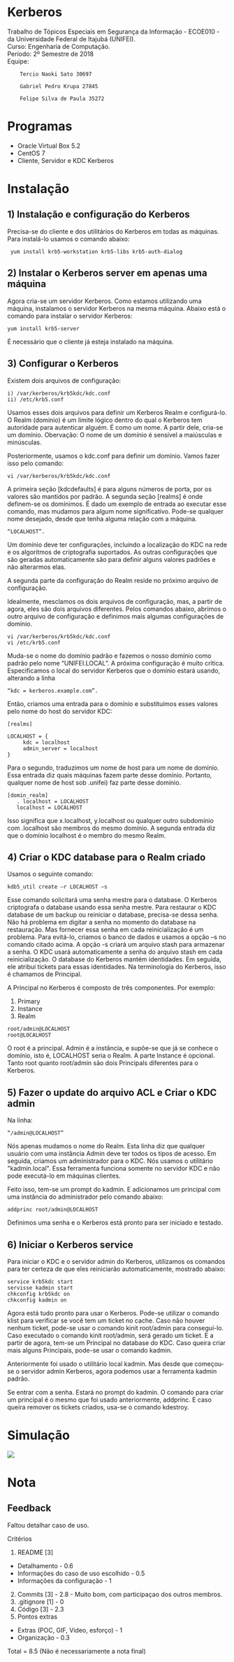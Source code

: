 # Kerberos

Trabalho de Tópicos Especiais em Segurança da Informação - ECOE010 - da Universidade Federal de Itajubá (UNIFEI).  
Curso: Engenharia de Computação.  
Período: 2º Semestre de 2018   
Equipe: 

        Tercio Naoki Sato 30697
       
        Gabriel Pedro Krupa 27845
       
        Felipe Silva de Paula 35272 
         
         
# Programas        
* Oracle Virtual Box 5.2
* CentOS 7
* Cliente, Servidor e KDC Kerberos

# Instalação

## 1) Instalação e configuração do Kerberos

Precisa-se do cliente e dos utilitários do Kerberos em todas as máquinas.
Para instalá-lo usamos o comando abaixo:
```
 yum install krb5-workstation krb5-libs krb5-auth-dialog 
```

## 2) Instalar o Kerberos server em apenas uma máquina

Agora cria-se um servidor Kerberos.
Como estamos utilizando uma máquina, instalamos o servidor Kerberos na mesma máquina.
Abaixo está o comando para instalar o servidor Kerberos:
```
yum install krb5-server
```
É necessário que o cliente já esteja instalado na máquina.


## 3) Configurar o Kerberos

Existem dois arquivos de configuração:
```
i) /var/kerberos/krb5kdc/kdc.conf
ii) /etc/krb5.conf
```
Usamos esses dois arquivos para definir um Kerberos Realm e configurá-lo.
O Realm (domínio) é um limite lógico dentro do qual o Kerberos tem autoridade para autenticar alguém. É como um nome. A partir dele, cria-se um domínio. Obervação: O nome de um domínio é sensível a maiúsculas e minúsculas.

Posteriormente, usamos o kdc.conf para definir um domínio. Vamos fazer isso pelo comando:
```
vi /var/kerberos/krb5kdc/kdc.conf
```
A primeira seção [kdcdefaults] é para alguns números de porta, por os valores são mantidos por padrão.
A segunda seção [realms] é onde definem-se os domínimos. É dado um exemplo de entrada ao executar esse comando, mas mudamos para algum nome significativo. Pode-se qualquer nome desejado, desde que tenha alguma relação com a máquina.
```
“LOCALHOST”.
```
Um domínio deve ter configurações, incluindo a localização do KDC na rede e os algoritmos de criptografia suportados. As outras configurações que são geradas automaticamente são para definir alguns valores padrões e não alterarmos elas.

A segunda parte da configuração do Realm reside no próximo arquivo de configuração.

Idealmente, mesclamos os dois arquivos de configuração, mas, a partir de agora, eles são dois arquivos diferentes.
Pelos comandos abaixo, abrimos o outro arquivo de configuração e definimos mais algumas configurações de domínio.
```
vi /var/kerberos/krb5kdc/kdc.conf
vi /etc/krb5.conf
```
Muda-se o nome do domínio padrão e fazemos o nosso domínio como padrão pelo nome “UNIFEI.LOCAL”.
A próxima configuração é muito crítica. Especificamos o local do servidor Kerberos que o domínio estará usando, alterando a linha 
```
“kdc = kerberos.example.com”.
```
Então, criamos uma entrada para o domínio e substituímos esses valores pelo nome do host do servidor KDC:
```
[realms]

LOCALHOST = {
     kdc = localhost  
     admin_server = localhost  
}
```
Para o segundo, traduzimos um nome de host para um nome de domínio. Essa entrada diz quais máquinas fazem parte desse domínio.
Portanto, qualquer nome de host sob .unifei) faz parte desse domínio.
```
[domin_realm]
   . localhost = LOCALHOST
   localhost = LOCALHOST
   ```
Isso significa que x.localhost, y.localhost ou qualquer outro subdomínio com .localhost são membros do mesmo domínio. 
A segunda entrada diz que o domínio localhost é o membro do mesmo Realm.

## 4) Criar o KDC database para o Realm criado
Usamos o seguinte comando:
```
kdb5_util create –r LOCALHOST –s
```
Esse comando solicitará uma senha mestre para o database.
O Kerberos criptografa o database usando essa senha mestre. Para restaurar o KDC database de um backup ou reiniciar o database, precisa-se dessa senha. Não há problema em digitar a senha no momento do database na restauração. Mas fornecer essa senha em cada reinicialização é um problema. Para evitá-lo, criamos o banco de dados e usamos a opção –s no comando citado acima. A opção -s criará um arquivo stash para armazenar a senha. O KDC usará automaticamente a senha do arquivo stash em cada reinicialização. O database do Kerberos mantém identidades. Em seguida, ele atribui tickets para essas identidades. Na terminologia do Kerberos, isso é chamamos de Principal.

A Principal no Kerberos é composto de três componentes. Por exemplo:
1. Primary
2. Instance
3. Realm
```
root/admin@LOCALHOST
root@LOCALHOST
```
O root é a principal. Admin é a instância, e supõe-se que  já se conhece o domínio, isto é, LOCALHOST seria o Realm.
A parte Instance é opcional. 
Tanto root quanto root/admin são dois Principals diferentes para o Kerberos.

## 5) Fazer o update do arquivo ACL e Criar o KDC admin

Na linha: 
```
“/admin@LOCALHOST”
```
Nós apenas mudamos o nome do Realm. Esta linha diz que qualquer usuário com uma instância Admin deve ter todos os tipos de acesso.
Em seguida, criamos um administrador para o KDC. Nós usamos o utilitário "kadmin.local". Essa ferramenta funciona somente no servidor KDC e não pode executá-lo em máquinas clientes.

Feito isso,  tem-se um prompt do kadmin. E adicionamos um principal com uma instância do administrador pelo comando abaixo:
```
addprinc root/admin@LOCALHOST
```
Definimos uma senha e o Kerberos está pronto para ser iniciado e testado.

## 6) Iniciar o Kerberos service

Para iniciar o KDC e o servidor admin do Kerberos, utilizamos os comandos para ter certeza de que eles reiniciarão automaticamente, mostrado abaixo:
```
service krb5kdc start
servisse kadmin start
chkconfig krb5kdc on
chkconfig kadmin on
```
Agora está tudo pronto para usar o Kerberos. Pode-se utilizar o comando klist para verificar se você tem um ticket no cache.
Caso não houver nenhum ticket, pode-se usar o comando kinit root/admin para conseguí-lo.
Caso executado o comando kinit root/admin, será gerado um ticket. E a partir de agora, tem-se um Principal no database do KDC.
Caso queira criar mais alguns Principais, pode-se usar o comando kadmin.

Anteriormente foi usado o utilitário local kadmin. Mas desde que começou-se o servidor admin Kerberos, agora podemos usar a ferramenta kadmin padrão.

Se entrar com a senha. Estará no prompt do kadmin. O comando para criar um principal é o mesmo que foi usado anteriormente, addprinc.
E caso queira remover os tickets criados, usa-se o comando kdestroy.


# Simulação

![](CentOSNormal.gif)

# Nota

## Feedback
Faltou detalhar caso de uso.

Critérios 
1. README [3]
  * Detalhamento - 0.6
  * Informações do caso de uso escolhido - 0.5
  * Informações da configuração - 1
2. Commits [3] - 2.8 - Muito bom, com participaçao dos outros membros. 
3. .gitignore [1] - 0
4. Código [3] - 2.3
5. Pontos extras
  * Extras (POC, GIF, Video, esforço) - 1
  * Organização - 0.3

Total = 8.5
(Não é necessariamente a nota final)



